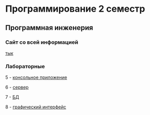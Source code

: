 # Программирование 2 семестр
## Программная инженерия
### Сайт со всей информацией
[тык](https://se.ifmo.ru/courses/programming)


### Лабораторные 
5 - [консольное приложение]()

6 - [сервер]()

7 - [БД]()

8 - [графический интерфейс]()
